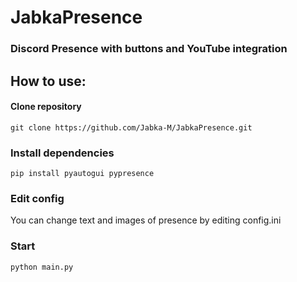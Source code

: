 # JabkaPresence
### Discord Presence with buttons and YouTube integration

## How to use:

#### Clone repository
```
git clone https://github.com/Jabka-M/JabkaPresence.git
```

### Install dependencies
```
pip install pyautogui pypresence
```

### Edit config
You can change text and images of presence by editing config.ini

### Start
```
python main.py
```
